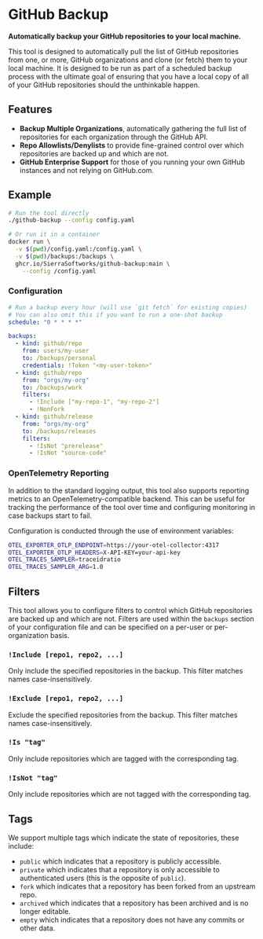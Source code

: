 # GitHub Backup
**Automatically backup your GitHub repositories to your local machine.**

This tool is designed to automatically pull the list of GitHub repositories from one, or more,
GitHub organizations and clone (or fetch) them to your local machine. It is designed to be run
as part of a scheduled backup process with the ultimate goal of ensuring that you have a local
copy of all of your GitHub repositories should the unthinkable happen.

## Features
- **Backup Multiple Organizations**, automatically gathering the full list of repositories for
  each organization through the GitHub API.
- **Repo Allowlists/Denylists** to provide fine-grained control over which repositories are backed
  up and which are not.
- **GitHub Enterprise Support** for those of you running your own GitHub instances and not relying
  on GitHub.com.

## Example

```bash
# Run the tool directly
./github-backup --config config.yaml

# Or run it in a container
docker run \
  -v $(pwd)/config.yaml:/config.yaml \
  -v $(pwd)/backups:/backups \
  ghcr.io/SierraSoftworks/github-backup:main \
    --config /config.yaml
```

### Configuration

```yaml
# Run a backup every hour (will use `git fetch` for existing copies)
# You can also omit this if you want to run a one-shot backup
schedule: "0 * * * *"

backups:
  - kind: github/repo
    from: users/my-user
    to: /backups/personal
    credentials: !Token "<my-user-token>"
  - kind: github/repo
    from: "orgs/my-org"
    to: /backups/work
    filters:
      - !Include ["my-repo-1", "my-repo-2"]
      - !NonFork
  - kind: github/release
    from: "orgs/my-org"
    to: /backups/releases
    filters:
      - !IsNot "prerelease"
      - !IsNot "source-code"
```

### OpenTelemetry Reporting
In addition to the standard logging output, this tool also supports reporting metrics to an
OpenTelemetry-compatible backend. This can be useful for tracking the performance of the tool
over time and configuring monitoring in case backups start to fail.

Configuration is conducted through the use of environment variables:

```bash
OTEL_EXPORTER_OTLP_ENDPOINT=https://your-otel-collector:4317
OTEL_EXPORTER_OTLP_HEADERS=X-API-KEY=your-api-key
OTEL_TRACES_SAMPLER=traceidratio
OTEL_TRACES_SAMPLER_ARG=1.0
```

## Filters
This tool allows you to configure filters to control which GitHub repositories are backed up and
which are not. Filters are used within the `backups` section of your configuration file and can
be specified on a per-user or per-organization basis.

### `!Include [repo1, repo2, ...]`
Only include the specified repositories in the backup. This filter matches names case-insensitively.

### `!Exclude [repo1, repo2, ...]`
Exclude the specified repositories from the backup. This filter matches names case-insensitively.

### `!Is "tag"`
Only include repositories which are tagged with the corresponding tag.

### `!IsNot "tag"`
Only include repositories which are not tagged with the corresponding tag.

## Tags
We support multiple tags which indicate the state of repositories, these include:

- `public` which indicates that a repository is publicly accessible.
- `private` which indicates that a repository is only accessible to authenticated users
  (this is the opposite of `public`).
- `fork` which indicates that a repository has been forked from an upstream repo.
- `archived` which indicates that a repository has been archived and is no longer editable.
- `empty` which indicates that a repository does not have any commits or other data.
